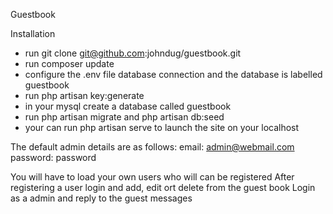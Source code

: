 Guestbook

Installation

-   run git clone git@github.com:johndug/guestbook.git
-	run composer update
- 	configure the .env file database connection and the database is labelled guestbook
-	run php artisan key:generate
-   in your mysql create a database called guestbook
-   run php artisan migrate and php artisan db:seed
-   your can run php artisan serve to launch the site on your localhost

The default admin details are as follows:
email: admin@webmail.com
password: password

You will have to load your own users who will can be registered
After registering a user login and add, edit ort delete from the guest book
Login as a admin and reply to the guest messages
